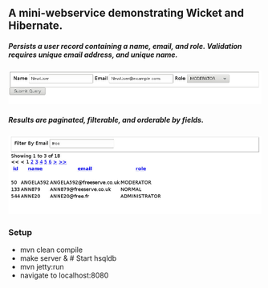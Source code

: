 ## A mini-webservice demonstrating Wicket and Hibernate.

##### Persists a user record containing a name, email, and role.  Validation requires unique email address, and unique name.

![Screenshot1](screenshots/screenshot001.jpg)

##### Results are paginated, filterable, and orderable by fields.

![Screenshot1](screenshots/screenshot002.jpg)

### Setup

* mvn clean compile
* make server & # Start hsqldb
* mvn jetty:run
* navigate to localhost:8080
